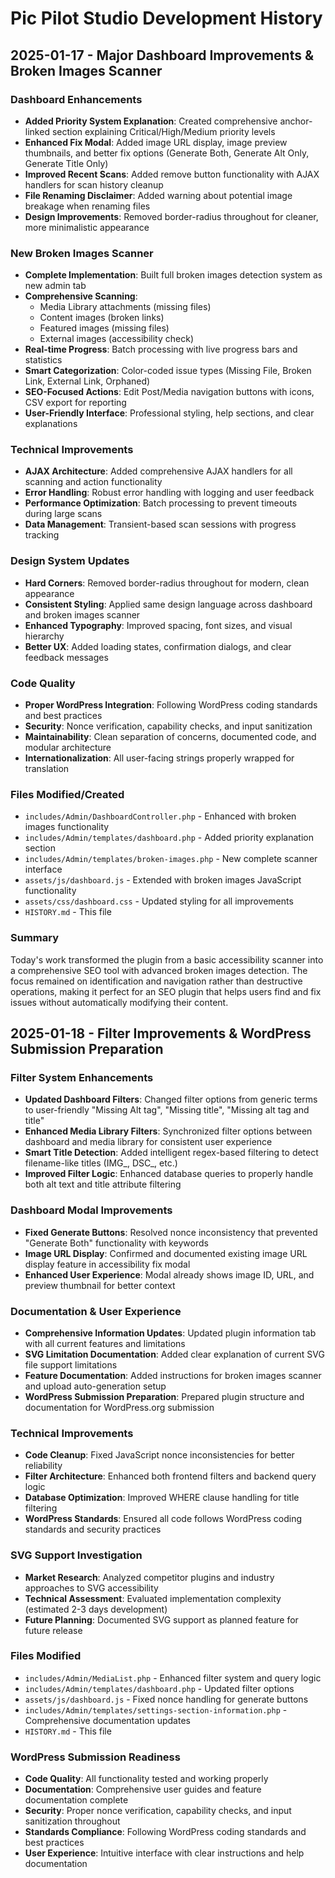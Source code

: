 # Pic Pilot Studio Development History

## 2025-01-17 - Major Dashboard Improvements & Broken Images Scanner

### Dashboard Enhancements
- **Added Priority System Explanation**: Created comprehensive anchor-linked section explaining Critical/High/Medium priority levels
- **Enhanced Fix Modal**: Added image URL display, image preview thumbnails, and better fix options (Generate Both, Generate Alt Only, Generate Title Only)
- **Improved Recent Scans**: Added remove button functionality with AJAX handlers for scan history cleanup
- **File Renaming Disclaimer**: Added warning about potential image breakage when renaming files
- **Design Improvements**: Removed border-radius throughout for cleaner, more minimalistic appearance

### New Broken Images Scanner
- **Complete Implementation**: Built full broken images detection system as new admin tab
- **Comprehensive Scanning**:
  - Media Library attachments (missing files)
  - Content images (broken links)
  - Featured images (missing files)
  - External images (accessibility check)
- **Real-time Progress**: Batch processing with live progress bars and statistics
- **Smart Categorization**: Color-coded issue types (Missing File, Broken Link, External Link, Orphaned)
- **SEO-Focused Actions**: Edit Post/Media navigation buttons with icons, CSV export for reporting
- **User-Friendly Interface**: Professional styling, help sections, and clear explanations

### Technical Improvements
- **AJAX Architecture**: Added comprehensive AJAX handlers for all scanning and action functionality
- **Error Handling**: Robust error handling with logging and user feedback
- **Performance Optimization**: Batch processing to prevent timeouts during large scans
- **Data Management**: Transient-based scan sessions with progress tracking

### Design System Updates
- **Hard Corners**: Removed border-radius throughout for modern, clean appearance
- **Consistent Styling**: Applied same design language across dashboard and broken images scanner
- **Enhanced Typography**: Improved spacing, font sizes, and visual hierarchy
- **Better UX**: Added loading states, confirmation dialogs, and clear feedback messages

### Code Quality
- **Proper WordPress Integration**: Following WordPress coding standards and best practices
- **Security**: Nonce verification, capability checks, and input sanitization
- **Maintainability**: Clean separation of concerns, documented code, and modular architecture
- **Internationalization**: All user-facing strings properly wrapped for translation

### Files Modified/Created
- `includes/Admin/DashboardController.php` - Enhanced with broken images functionality
- `includes/Admin/templates/dashboard.php` - Added priority explanation section
- `includes/Admin/templates/broken-images.php` - New complete scanner interface
- `assets/js/dashboard.js` - Extended with broken images JavaScript functionality
- `assets/css/dashboard.css` - Updated styling for all improvements
- `HISTORY.md` - This file

### Summary
Today's work transformed the plugin from a basic accessibility scanner into a comprehensive SEO tool with advanced broken images detection. The focus remained on identification and navigation rather than destructive operations, making it perfect for an SEO plugin that helps users find and fix issues without automatically modifying their content.

## 2025-01-18 - Filter Improvements & WordPress Submission Preparation

### Filter System Enhancements
- **Updated Dashboard Filters**: Changed filter options from generic terms to user-friendly "Missing Alt tag", "Missing title", "Missing alt tag and title"
- **Enhanced Media Library Filters**: Synchronized filter options between dashboard and media library for consistent user experience
- **Smart Title Detection**: Added intelligent regex-based filtering to detect filename-like titles (IMG_, DSC_, etc.)
- **Improved Filter Logic**: Enhanced database queries to properly handle both alt text and title attribute filtering

### Dashboard Modal Improvements
- **Fixed Generate Buttons**: Resolved nonce inconsistency that prevented "Generate Both" functionality with keywords
- **Image URL Display**: Confirmed and documented existing image URL display feature in accessibility fix modal
- **Enhanced User Experience**: Modal already shows image ID, URL, and preview thumbnail for better context

### Documentation & User Experience
- **Comprehensive Information Updates**: Updated plugin information tab with all current features and limitations
- **SVG Limitation Documentation**: Added clear explanation of current SVG file support limitations
- **Feature Documentation**: Added instructions for broken images scanner and upload auto-generation setup
- **WordPress Submission Preparation**: Prepared plugin structure and documentation for WordPress.org submission

### Technical Improvements
- **Code Cleanup**: Fixed JavaScript nonce inconsistencies for better reliability
- **Filter Architecture**: Enhanced both frontend filters and backend query logic
- **Database Optimization**: Improved WHERE clause handling for title filtering
- **WordPress Standards**: Ensured all code follows WordPress coding standards and security practices

### SVG Support Investigation
- **Market Research**: Analyzed competitor plugins and industry approaches to SVG accessibility
- **Technical Assessment**: Evaluated implementation complexity (estimated 2-3 days development)
- **Future Planning**: Documented SVG support as planned feature for future release

### Files Modified
- `includes/Admin/MediaList.php` - Enhanced filter system and query logic
- `includes/Admin/templates/dashboard.php` - Updated filter options
- `assets/js/dashboard.js` - Fixed nonce handling for generate buttons
- `includes/Admin/templates/settings-section-information.php` - Comprehensive documentation updates
- `HISTORY.md` - This file

### WordPress Submission Readiness
- **Code Quality**: All functionality tested and working properly
- **Documentation**: Comprehensive user guides and feature documentation complete
- **Security**: Proper nonce verification, capability checks, and input sanitization throughout
- **Standards Compliance**: Following WordPress coding standards and best practices
- **User Experience**: Intuitive interface with clear instructions and help documentation